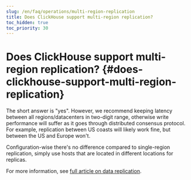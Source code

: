 ```yaml
---
slug: /en/faq/operations/multi-region-replication
title: Does ClickHouse support multi-region replication?
toc_hidden: true
toc_priority: 30
---
```


# Does ClickHouse support multi-region replication? {#does-clickhouse-support-multi-region-replication}

The short answer is "yes". However, we recommend keeping latency between all regions/datacenters in two-digit range, otherwise write performance will suffer as it goes through distributed consensus protocol. For example, replication between US coasts will likely work fine, but between the US and Europe won't.

Configuration-wise there's no difference compared to single-region replication, simply use hosts that are located in different locations for replicas.

For more information, see [full article on data replication](../../engines/table-engines/mergetree-family/replication.md).
